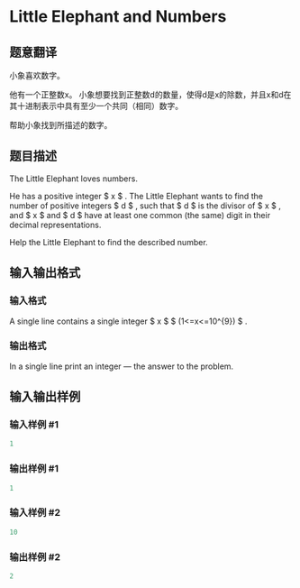# Little Elephant and Numbers

## 题意翻译

小象喜欢数字。

他有一个正整数x。 小象想要找到正整数d的数量，使得d是x的除数，并且x和d在其十进制表示中具有至少一个共同（相同）数字。

帮助小象找到所描述的数字。

## 题目描述

The Little Elephant loves numbers.

He has a positive integer $ x $ . The Little Elephant wants to find the number of positive integers $ d $ , such that $ d $ is the divisor of $ x $ , and $ x $ and $ d $ have at least one common (the same) digit in their decimal representations.

Help the Little Elephant to find the described number.

## 输入输出格式

### 输入格式

A single line contains a single integer $ x $ $ (1<=x<=10^{9}) $ .

### 输出格式

In a single line print an integer — the answer to the problem.

## 输入输出样例

### 输入样例 #1

```cpp
1

```
### 输出样例 #1

```cpp
1

```
### 输入样例 #2

```cpp
10

```
### 输出样例 #2

```cpp
2

```
